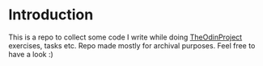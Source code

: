 # Introduction

This is a repo to collect some code I write while doing [TheOdinProject](https://theodinproject.com) exercises, tasks etc. Repo made mostly for archival purposes. Feel free to have a look :)
